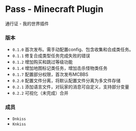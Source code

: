 # Pass - Minecraft Plugin
通行证 - 我的世界插件

### 版本
* `0.1.0` 首次发布。需手动配置config、包含收集和合成类任务。
* `0.1.1` 修复合成类型任务完成失败的错误
* `0.1.2` 增加购买和跳过等级功能
* `0.1.4` 增加地图标记类任务，增加击杀怪物类任务
* `0.1.7` 配置部分权限，首次发布MCBBS
* `0.2.0` 配置文件分离，将默认配置文件分离为多文件存储
* `0.2.1` 添加语言文件，对玩家的消息可自定义，支持部分变量
* `0.2.2` 可视化（未完成）合并

### 成员
* `Dnkiss`
* `Knkiss`